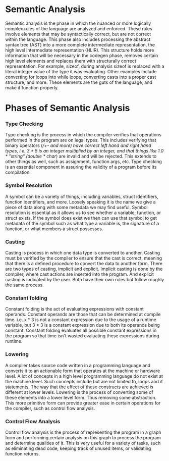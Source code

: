 # Semantic Analysis

Semantic analysis is the phase in which the nuanced or more logically complex rules of the language are analyzed and
enforced.
These rules involve elements that may be syntactically correct, but are not correct within the language. This phase also
includes
processing the abstract syntax tree (AST) into a more complete intermediate representation,
the high level intermediate representation (HLIR). This structure holds more information that will be necessary in the
codegen phase,
removes certain high level elements and replaces them with structurally correct representation. For example, sizeof,
during analysis sizeof is replaced with a literal integer value of the type it was evaluating. Other examples include
converting for loops into while loops, converting casts into a proper cast structure, and more. These elements are the
guts of the language, and make it function properly.

# Phases of Semantic Analysis

### Type Checking

Type checking is the process in which the compiler verifies that operations performed in the program are on legal types.
This includes verifying that binary operators (*/+- and more) have correct left hand and right hand types, i.e. 3 * 5 is
an integer multiplied by an integer, and that things like 1.0 * "string" (double * char*) are invalid and will be
rejected. This extends to other things as well, such as assignment, function args, etc. Type checking is an essential
component in assuring the validity of a program before its compilation.

### Symbol Resolution

A symbol can be a variety of things, including variables, struct identifiers, function identifiers, and more. Loosely
speaking it is the name we give a piece of data along with some metadata we may find useful. Symbol resolution is
essential as it allows us to see whether a variable, function, or struct exists. If the symbol does exist we then can
use that symbol to get metadata of the symbol such as what type a variable is, the signature of a function, or what
members a struct possesses.

### Casting

Casting is process in which one data type is converted to another. Casting must be verified by the compiler to ensure
that the cast is correct, meaning that there is a defined procedure to convert the data to another form. There are two
types of casting, implicit and explicit. Implicit casting is done by the compiler, where cast actions are inserted into
the program. And explicit casting is indicated by the user. Both have their own rules but follow roughly the same
process.

### Constant folding

Constant folding is the act of evaluating expressions with constant operands. Constant operands are those that can be
determined at compile time. i.e. x * 3 is not a constant expression due to the usage of a runtime variable, but 3 * 3 is
a constant expression due to both its operands being constant. Constant folding evaluates all possible constant
expressions in the program so that time isn't wasted evaluating these expressions during runtime.

### Lowering

A compiler takes source code written in a programming language and converts it to an actionable form that operates at
the machine or hardware level. A lot of concepts in a high level programming language do not exist at the machine level.
Such concepts include but are not limited to, loops and if statements. The way that the effect of these constructs are
achieved is different at lower levels. Lowering is the process of converting some of these elements into a lower level
form. Thus removing some abstraction. This more primitive form can provide greater ease in certain operations for the
compiler, such as control flow analysis.

### Control Flow Analysis

Control flow analysis is the process of representing the program in a graph form and performing certain analysis on this
graph to process the program and determine qualities of it. This is very useful for a variety of tasks, such as
eliminating dead code, keeping track of unused items, or validating function returns. 